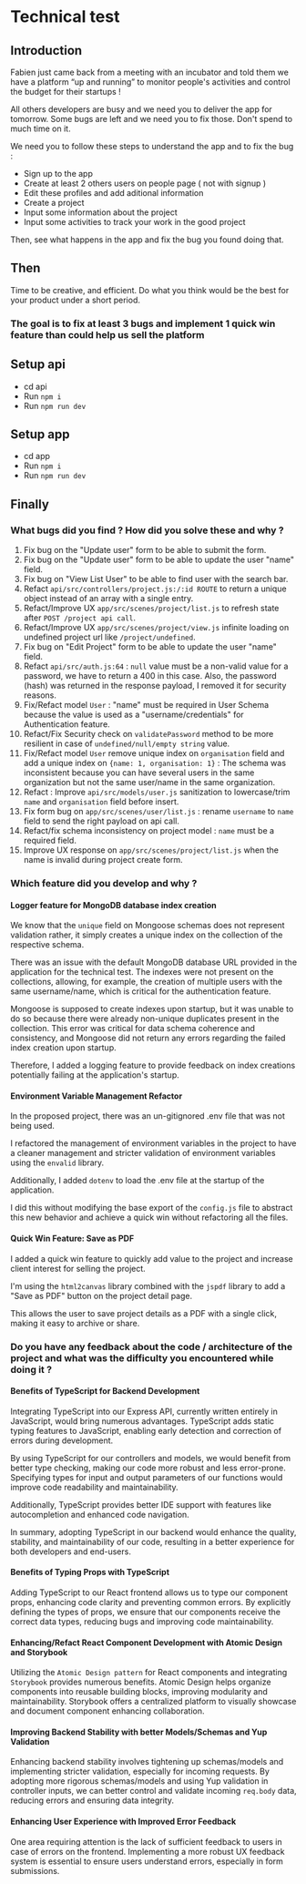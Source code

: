 # Technical test

## Introduction

Fabien just came back from a meeting with an incubator and told them we have a platform “up and running” to monitor people's activities and control the budget for their startups !

All others developers are busy and we need you to deliver the app for tomorrow.
Some bugs are left and we need you to fix those. Don't spend to much time on it.

We need you to follow these steps to understand the app and to fix the bug :

- Sign up to the app
- Create at least 2 others users on people page ( not with signup )
- Edit these profiles and add aditional information
- Create a project
- Input some information about the project
- Input some activities to track your work in the good project

Then, see what happens in the app and fix the bug you found doing that.

## Then

Time to be creative, and efficient. Do what you think would be the best for your product under a short period.

### The goal is to fix at least 3 bugs and implement 1 quick win feature than could help us sell the platform

## Setup api

- cd api
- Run `npm i`
- Run `npm run dev`

## Setup app

- cd app
- Run `npm i`
- Run `npm run dev`

## Finally

### What bugs did you find ? How did you solve these and why ?

1. Fix bug on the "Update user" form to be able to submit the form.
2. Fix bug on the "Update user" form to be able to update the user "name" field.
3. Fix bug on "View List User" to be able to find user with the search bar.
4. Refact `api/src/controllers/project.js:/:id ROUTE` to return a unique object instead of an array with a single entry.
5. Refact/Improve UX `app/src/scenes/project/list.js` to refresh state after `POST /project api call`.
6. Refact/Improve UX `app/src/scenes/project/view.js` infinite loading on undefined project url like `/project/undefined`.
7. Fix bug on "Edit Project" form to be able to update the user "name" field.
8. Refact `api/src/auth.js:64` : `null` value must be a non-valid value for a password, we have to return a 400 in this case. Also, the password (hash) was returned in the response payload, I removed it for security reasons.
9. Fix/Refact model `User` : "name" must be required in User Schema because the value is used as a "username/credentials" for Authentication feature.
10. Refact/Fix Security check on `validatePassword` method to be more resilient in case of `undefined/null/empty string` value.
11. Fix/Refact model `User` remove unique index on `organisation` field and add a unique index on `{name: 1, organisation: 1}` : The schema was inconsistent because you can have several users in the same organization but not the same user/name in the same organization.
12. Refact : Improve `api/src/models/user.js` sanitization to lowercase/trim `name` and `organisation` field before insert.
13. Fix form bug on `app/src/scenes/user/list.js` : rename `username` to `name` field to send the right payload on api call.
14. Refact/fix schema inconsistency on project model : `name` must be a required field.
15. Improve UX response on `app/src/scenes/project/list.js` when the name is invalid during project create form.

### Which feature did you develop and why ?

#### Logger feature for MongoDB database index creation

We know that the `unique` field on Mongoose schemas does not represent validation rather, it simply creates a unique index on the collection of the respective schema.

There was an issue with the default MongoDB database URL provided in the application for the technical test. The indexes were not present on the collections, allowing, for example, the creation of multiple users with the same username/name, which is critical for the authentication feature.

Mongoose is supposed to create indexes upon startup, but it was unable to do so because there were already non-unique duplicates present in the collection. This error was critical for data schema coherence and consistency, and Mongoose did not return any errors regarding the failed index creation upon startup.

Therefore, I added a logging feature to provide feedback on index creations potentially failing at the application's startup.

#### Environment Variable Management Refactor

In the proposed project, there was an un-gitignored .env file that was not being used.

I refactored the management of environment variables in the project to have a cleaner management and stricter validation of environment variables using the `envalid` library.

Additionally, I added `dotenv` to load the .env file at the startup of the application.

I did this without modifying the base export of the `config.js` file to abstract this new behavior and achieve a quick win without refactoring all the files.

#### Quick Win Feature: Save as PDF

I added a quick win feature to quickly add value to the project and increase client interest for selling the project.

I'm using the `html2canvas` library combined with the `jspdf` library to add a "Save as PDF" button on the project detail page.

This allows the user to save project details as a PDF with a single click, making it easy to archive or share.

### Do you have any feedback about the code / architecture of the project and what was the difficulty you encountered while doing it ?

#### Benefits of TypeScript for Backend Development

Integrating TypeScript into our Express API, currently written entirely in JavaScript, would bring numerous advantages. TypeScript adds static typing features to JavaScript, enabling early detection and correction of errors during development.

By using TypeScript for our controllers and models, we would benefit from better type checking, making our code more robust and less error-prone. Specifying types for input and output parameters of our functions would improve code readability and maintainability.

Additionally, TypeScript provides better IDE support with features like autocompletion and enhanced code navigation.

In summary, adopting TypeScript in our backend would enhance the quality, stability, and maintainability of our code, resulting in a better experience for both developers and end-users.

#### Benefits of Typing Props with TypeScript

Adding TypeScript to our React frontend allows us to type our component props, enhancing code clarity and preventing common errors. By explicitly defining the types of props, we ensure that our components receive the correct data types, reducing bugs and improving code maintainability.

#### Enhancing/Refact React Component Development with Atomic Design and Storybook

Utilizing the `Atomic Design pattern` for React components and integrating `Storybook` provides numerous benefits. Atomic Design helps organize components into reusable building blocks, improving modularity and maintainability. Storybook offers a centralized platform to visually showcase and document component enhancing collaboration.

#### Improving Backend Stability with better Models/Schemas and Yup Validation

Enhancing backend stability involves tightening up schemas/models and implementing stricter validation, especially for incoming requests. By adopting more rigorous schemas/models and using Yup validation in controller inputs, we can better control and validate incoming `req.body` data, reducing errors and ensuring data integrity.

#### Enhancing User Experience with Improved Error Feedback

One area requiring attention is the lack of sufficient feedback to users in case of errors on the frontend. Implementing a more robust UX feedback system is essential to ensure users understand errors, especially in form submissions.
